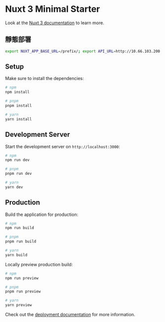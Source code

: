 # Nuxt 3 Minimal Starter

Look at the [Nuxt 3 documentation](https://nuxt.com/docs/getting-started/introduction) to learn more.

## 靜態部署

```bash
export NUXT_APP_BASE_URL=/prefix/; export API_URL=http://10.66.103.200:9000/api/v1; npm run generate
```

## Setup

Make sure to install the dependencies:

```bash
# npm
npm install

# pnpm
pnpm install

# yarn
yarn install
```

## Development Server

Start the development server on `http://localhost:3000`:

```bash
# npm
npm run dev

# pnpm
pnpm run dev

# yarn
yarn dev
```

## Production

Build the application for production:

```bash
# npm
npm run build

# pnpm
pnpm run build

# yarn
yarn build
```

Locally preview production build:

```bash
# npm
npm run preview

# pnpm
pnpm run preview

# yarn
yarn preview
```

Check out the [deployment documentation](https://nuxt.com/docs/getting-started/deployment) for more information.
